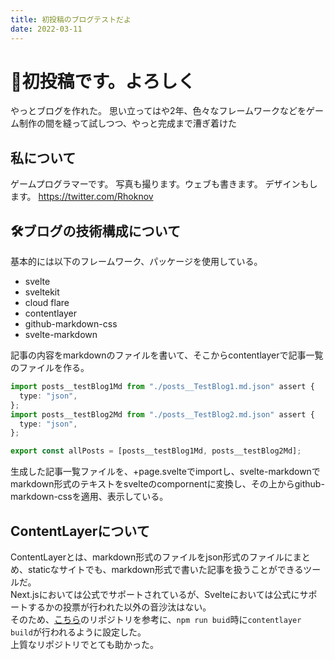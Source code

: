 ```yaml
---
title: 初投稿のブログテストだよ
date: 2022-03-11
---
```


# 📄初投稿です。よろしく

やっとブログを作れた。
思い立ってはや2年、色々なフレームワークなどをゲーム制作の間を縫って試しつつ、やっと完成まで漕ぎ着けた

## 私について

ゲームプログラマーです。 写真も撮ります。ウェブも書きます。 デザインもします。
https://twitter.com/Rhoknov

## 🛠️ブログの技術構成について

基本的には以下のフレームワーク、パッケージを使用している。

- svelte
- sveltekit
- cloud flare
- contentlayer
- github-markdown-css
- svelte-markdown

記事の内容をmarkdownのファイルを書いて、そこからcontentlayerで記事一覧のファイルを作る。

```ts
import posts__testBlog1Md from "./posts__TestBlog1.md.json" assert {
  type: "json",
};
import posts__testBlog2Md from "./posts__TestBlog2.md.json" assert {
  type: "json",
};

export const allPosts = [posts__testBlog1Md, posts__testBlog2Md];
```

生成した記事一覧ファイルを、+page.svelteでimportし、svelte-markdownでmarkdown形式のテキストをsvelteのcompornentに変換し、その上からgithub-markdown-cssを適用、表示している。

## ContentLayerについて

ContentLayerとは、markdown形式のファイルをjson形式のファイルにまとめ、staticなサイトでも、markdown形式で書いた記事を扱うことができるツールだ。\
Next.jsにおいては公式でサポートされているが、Svelteにおいては公式にサポートするかの投票が行われた以外の音沙汰はない。\
そのため、[こちら](https://github.com/git-no/sveltekit-contentlayer-example/tree/main)のリポジトリを参考に、`npm run buid`時に`contentlayer build`が行われるように設定した。\
上質なリポジトリでとても助かった。
